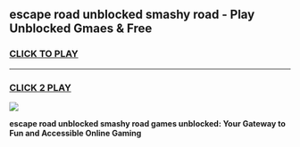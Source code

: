 
## escape road unblocked smashy road - Play Unblocked Gmaes & Free
<h3>
<a href="https://news.freeplayer.one?title=escape_road_unblocked_smashy_road&ref=23F">CLICK TO PLAY</a></h3>
<hr>

<h3>
<a href="https://news.freeplayer.one?title=escape_road_unblocked_smashy_road&ref=23F">CLICK 2 PLAY</a>
  
</h3>

<a href="https://news.freeplayer.one?title=escape_road_unblocked_smashy_road&ref=23F/"><img src="https://clearcache.store/games.png"></a>


**escape road unblocked smashy road games unblocked: Your Gateway to Fun and Accessible Online Gaming**

